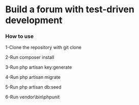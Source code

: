 
<h1> Build a forum with test-driven development  </h1>

<h3>How to use</h3>

1-Clone the repository with git clone

2-Run composer install

3-Run php artisan key:generate

4-Run php artisan migrate

5-Run php artisan db:seed

6-Run vendor\bin\phpunit
